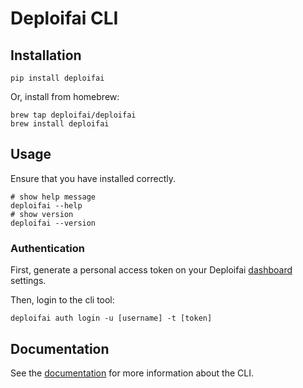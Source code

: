 # Deploifai CLI

## Installation

```shell
pip install deploifai
```

Or, install from homebrew:

```shell
brew tap deploifai/deploifai
brew install deploifai
```

## Usage

Ensure that you have installed correctly.

```shell
# show help message
deploifai --help
# show version
deploifai --version
```

### Authentication

First, generate a personal access token on your Deploifai [dashboard](https://deploif.ai/dashboard) settings.

Then, login to the cli tool:

```shell
deploifai auth login -u [username] -t [token]
```

## Documentation

See the [documentation](https://docs.deploif.ai/cli/commands/quick-start) for more information about the CLI.
